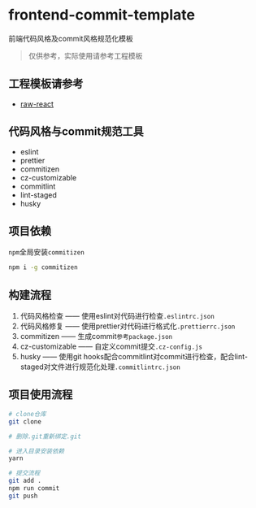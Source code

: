 # frontend-commit-template

前端代码风格及commit风格规范化模板

> 仅供参考，实际使用请参考工程模板

## 工程模板请参考

- [raw-react](https://github.com/HerbertHe/raw-react)

## 代码风格与commit规范工具

- eslint
- prettier
- commitizen
- cz-customizable
- commitlint
- lint-staged
- husky

## 项目依赖

`npm`全局安装`commitizen`

```bash
npm i -g commitizen
```

## 构建流程

1. 代码风格检查 —— 使用eslint对代码进行检查`.eslintrc.json`
2. 代码风格修复 —— 使用prettier对代码进行格式化`.prettierrc.json`
3. commitizen —— 生成commit`参考package.json`
4. cz-customizable —— 自定义commit提交`.cz-config.js`
5. husky —— 使用git hooks配合commitlint对commit进行检查，配合lint-staged对文件进行规范化处理`.commitlintrc.json`

## 项目使用流程

```bash
# clone仓库
git clone

# 删除.git重新绑定.git

# 进入目录安装依赖
yarn

# 提交流程
git add .
npm run commit
git push
```
